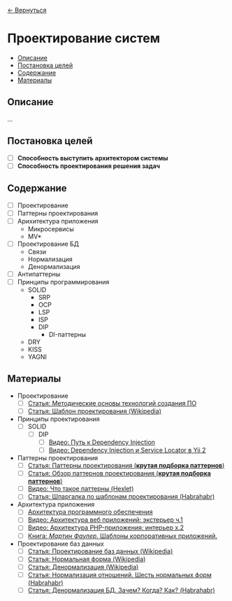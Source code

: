 [← Вернуться](/knowledges-list.md)

# Проектирование систем #

- [Описание](#Описание)
- [Постановка целей](#Постановка-целей)
- [Содержание](#Содержание)
- [Материалы](#Материалы)

## Описание ##
...

## Постановка целей ##
- [ ] **Способность выступить архитектором системы**
- [ ] **Способность проектирования решения задач**

## Содержание ##
- [ ] Проектирование
- [ ] Паттерны проектирования
- [ ] Арихитектура приложения
	- Микросервисы
	- MV*
- [ ] Проектирование БД
	- Связи
	- Нормализация
	- Денормализация
- [ ] Антипаттерны
- [ ] Принципы программирования
	- SOLID
		- SRP
		- OCP
		- LSP
		- ISP
		- DIP
			- DI-паттерны
	- DRY
	- KISS
	- YAGNI

## Материалы ##
- Проектирование
	- [ ] [Статья: Методические основы технологий создания ПО](http://citforum.ru/programming/application/program/1.shtml)
	- [ ] [Статья: Шаблон проектирования (Wikipedia)](https://ru.wikipedia.org/wiki/%D0%A8%D0%B0%D0%B1%D0%BB%D0%BE%D0%BD_%D0%BF%D1%80%D0%BE%D0%B5%D0%BA%D1%82%D0%B8%D1%80%D0%BE%D0%B2%D0%B0%D0%BD%D0%B8%D1%8F)
- Принципы проектирования
	- [ ] SOLID
		- [ ] DIP
			- [ ] [Видео: Путь к Dependency Injection](https://www.youtube.com/watch?v=AxZLJA84_74)
			- [ ] [Видео: Dependency Injection и Service Locator в Yii 2](https://www.youtube.com/watch?v=5WdKLW3vCQ4)
- Паттерны проектирования
	- [ ] [Статья: Паттерны проектирования (**крутая подборка паттернов**)](http://design-pattern.ru/)
	- [ ] [Статья: Обзор паттернов проектирования (**крутая подборка паттернов**)](http://citforum.ru/SE/project/pattern/)
	- [ ] [Видео: Что такое паттерны (Hexlet)](https://www.youtube.com/watch?v=wX6BBaQZpzE)
	- [ ] [Статья: Шпаргалка по шаблонам проектирования (Habrahabr)](https://habrahabr.ru/post/210288/)
- Архитектура приложения
	- [ ] [Архитектура программного обеспечения](https://ru.wikipedia.org/wiki/%D0%90%D1%80%D1%85%D0%B8%D1%82%D0%B5%D0%BA%D1%82%D1%83%D1%80%D0%B0_%D0%BF%D1%80%D0%BE%D0%B3%D1%80%D0%B0%D0%BC%D0%BC%D0%BD%D0%BE%D0%B3%D0%BE_%D0%BE%D0%B1%D0%B5%D1%81%D0%BF%D0%B5%D1%87%D0%B5%D0%BD%D0%B8%D1%8F)
	- [ ] [Видео: Архитектура веб приложений: экстерьер ч.1](https://www.youtube.com/watch?v=NI7FY9is62g)
	- [ ] [Видео: Архитектура PHP-приложения: интерьер x.2](https://www.youtube.com/watch?v=yc8vRd-C0Y0)
	- [ ] [Книга: *Мартин Фаулер.* Шаблоны корпоративных приложений.](https://www.ozon.ru/context/detail/id/4884925/)
- Проектирование баз данных
	- [ ] [Статья: Проектирование баз данных (Wikipedia)](https://ru.wikipedia.org/wiki/%D0%9F%D1%80%D0%BE%D0%B5%D0%BA%D1%82%D0%B8%D1%80%D0%BE%D0%B2%D0%B0%D0%BD%D0%B8%D0%B5_%D0%B1%D0%B0%D0%B7_%D0%B4%D0%B0%D0%BD%D0%BD%D1%8B%D1%85)
	- [ ] [Статья: Нормальная форма (Wikipedia)](https://ru.wikipedia.org/wiki/%D0%9D%D0%BE%D1%80%D0%BC%D0%B0%D0%BB%D1%8C%D0%BD%D0%B0%D1%8F_%D1%84%D0%BE%D1%80%D0%BC%D0%B0)
	- [ ] [Статья: Денормализация (Wikipedia)](https://ru.wikipedia.org/wiki/%D0%94%D0%B5%D0%BD%D0%BE%D1%80%D0%BC%D0%B0%D0%BB%D0%B8%D0%B7%D0%B0%D1%86%D0%B8%D1%8F)
	- [ ] [Статья: Нормализация отношений. Шесть нормальных форм (Habrahabr)](https://habrahabr.ru/post/254773/)
	- [ ] [Статья: Денормализация БД. Зачем? Когда? Как? (Habrahabr)](https://habrahabr.ru/post/64524/)
